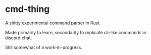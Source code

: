 # cmd-thing

A shitty experimental command parser in Rust.

Made primarily to learn, secondarily to replicate cli-like commands in discord chat.

Still somewhat of a work-in-progress.
